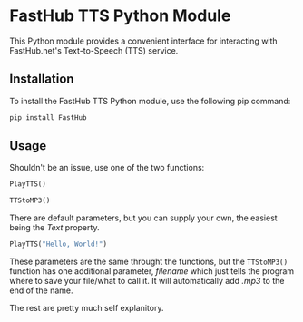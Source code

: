 # FastHub TTS Python Module

This Python module provides a convenient interface for interacting with FastHub.net's Text-to-Speech (TTS) service.

## Installation

To install the FastHub TTS Python module, use the following pip command:

```bash
pip install FastHub
```
## Usage
Shouldn't be an issue, use one of the two functions:

```python
PlayTTS()
```
```python
TTStoMP3()
```
There are default parameters, but you can supply your own, the easiest being the *Text* property.

```python
PlayTTS("Hello, World!")
```

These parameters are the same throught the functions, but the ```TTStoMP3()``` function has one additional parameter, *filename* which just tells the program where to save your file/what to call it.  It will automatically add *.mp3* to the end of the name.

The rest are pretty much self explanitory.

